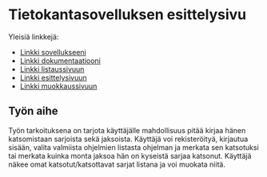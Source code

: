 # Tietokantasovelluksen esittelysivu

Yleisiä linkkejä:

* [Linkki sovellukseeni](http://pyykonee.users.cs.helsinki.fi/tsoha/)
* [Linkki dokumentaatiooni](https://github.com/Erkkapyy/SarjaTrack/blob/master/doc/Dokumentaatio.pdf)
* [Linkki listaussivuun](http://pyykonee.users.cs.helsinki.fi/tsoha/kayttajansarjat)
* [Linkki esittelysivuun](http://pyykonee.users.cs.helsinki.fi/tsoha/show)
* [Linkki muokkaussivuun](http://pyykonee.users.cs.helsinki.fi/tsoha/edit)

## Työn aihe

Työn tarkoituksena on tarjota käyttäjälle mahdollisuus pitää kirjaa hänen katsomistaan sarjoista sekä jaksoista. Käyttäjä voi rekisteröityä, kirjautua sisään, valita valmiista ohjelmien listasta ohjelman ja merkata sen katsotuksi tai merkata kuinka monta jaksoa hän on kyseistä sarjaa katsonut. Käyttäjä näkee omat katsotut/katsottavat sarjat listana ja voi muokata niitä. 
